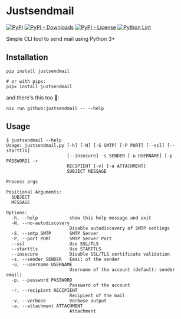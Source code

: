 # Justsendmail

[![PyPI](https://img.shields.io/pypi/v/justsendmail)](https://pypi.org/project/justsendmail/)
[![PyPI - Downloads](https://img.shields.io/pypi/dm/justsendmail)](https://pypi.org/project/justsendmail/)
[![PyPI - License](https://img.shields.io/pypi/l/justsendmail)](https://pypi.org/project/justsendmail/)
[![Python Lint](https://github.com/pschmitt/justsendmail/workflows/Python%20Lint/badge.svg)](https://github.com/pschmitt/justsendmail/actions?query=workflow%3A%22Python+Lint%22)

Simple CLI tool to send mail using Python 3+

## Installation

```shell
pip install justsendmail

# or with pipx:
pipx install justsendmail
```

and there's this too 💑:

```shell
nix run github:justsendmail -- --help
```

## Usage

```
$ justsendmail --help
Usage: justsendmail.py [-h] [-N] [-S SMTP] [-P PORT] [--ssl] [--starttls]
                       [--insecure] -s SENDER [-u USERNAME] [-p PASSWORD] -r
                       RECIPIENT [-v] [-a ATTACHMENT]
                       SUBJECT MESSAGE

Process args

Positional Arguments:
  SUBJECT
  MESSAGE

Options:
  -h, --help            show this help message and exit
  -N, --no-autodiscovery
                        Disable autodiscovery of SMTP settings
  -S, --smtp SMTP       SMTP Server
  -P, --port PORT       SMTP Server Port
  --ssl                 Use SSL/TLS
  --starttls            Use STARTTLS
  --insecure            Disable SSL/TLS certificate validation
  -s, --sender SENDER   Email of the sender
  -u, --username USERNAME
                        Username of the account (default: sender email)
  -p, --password PASSWORD
                        Password of the account
  -r, --recipient RECIPIENT
                        Recipient of the mail
  -v, --verbose         Verbose output
  -a, --attachment ATTACHMENT
                        Attachment
```

